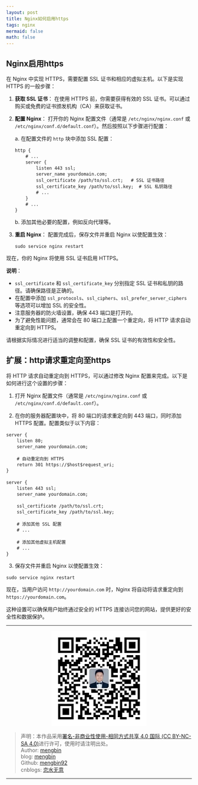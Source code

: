 ```yaml
---
layout: post
title: Nginx如何启用https
tags: nginx
mermaid: false
math: false
---  
```


## Nginx启用https  

在 Nginx 中实现 HTTPS，需要配置 SSL 证书和相应的虚拟主机。以下是实现 HTTPS 的一般步骤：

1. **获取 SSL 证书**：
   在使用 HTTPS 前，你需要获得有效的 SSL 证书。可以通过购买或免费的证书颁发机构（CA）来获取证书。

2. **配置 Nginx**：
   打开你的 Nginx 配置文件（通常是 `/etc/nginx/nginx.conf` 或 `/etc/nginx/conf.d/default.conf`）。然后按照以下步骤进行配置：

   a. 在配置文件的 `http` 块中添加 SSL 配置：
   
   ```nginx
   http {
       # ...
       server {
           listen 443 ssl;
           server_name yourdomain.com;
           ssl_certificate /path/to/ssl.crt;   # SSL 证书路径
           ssl_certificate_key /path/to/ssl.key;  # SSL 私钥路径
           # ...
       }
       # ...
   }
   ```

   b. 添加其他必要的配置，例如反向代理等。

3. **重启 Nginx**：
   配置完成后，保存文件并重启 Nginx 以使配置生效：
   
   ```
   sudo service nginx restart
   ```

现在，你的 Nginx 将使用 SSL 证书启用 HTTPS。

**说明**：
- `ssl_certificate` 和 `ssl_certificate_key` 分别指定 SSL 证书和私钥的路径。请确保路径是正确的。
- 在配置中添加 `ssl_protocols`、`ssl_ciphers`、`ssl_prefer_server_ciphers` 等选项可以增加 SSL 的安全性。
- 注意服务器的防火墙设置，确保 443 端口是打开的。
- 为了避免性能问题，通常会在 80 端口上配置一个重定向，将 HTTP 请求自动重定向到 HTTPS。

请根据实际情况进行适当的调整和配置，确保 SSL 证书的有效性和安全性。

## 扩展：http请求重定向至https  

将 HTTP 请求自动重定向到 HTTPS，可以通过修改 Nginx 配置来完成。以下是如何进行这个设置的步骤：

1. 打开 Nginx 配置文件（通常是 `/etc/nginx/nginx.conf` 或 `/etc/nginx/conf.d/default.conf`）。

2. 在你的服务器配置块中，将 80 端口的请求重定向到 443 端口，同时添加 HTTPS 配置。配置类似于以下内容：

```nginx
server {
    listen 80;
    server_name yourdomain.com;

    # 自动重定向到 HTTPS
    return 301 https://$host$request_uri;
}

server {
    listen 443 ssl;
    server_name yourdomain.com;

    ssl_certificate /path/to/ssl.crt;
    ssl_certificate_key /path/to/ssl.key;

    # 添加其他 SSL 配置
    # ...

    # 添加其他虚拟主机配置
    # ...
}
```

3. 保存文件并重启 Nginx 以使配置生效：

```
sudo service nginx restart
```

现在，当用户访问 `http://yourdomain.com` 时，Nginx 将自动将请求重定向到 `https://yourdomain.com`。

这种设置可以确保用户始终通过安全的 HTTPS 连接访问您的网站，提供更好的安全性和数据保护。  

---

<div align="center">
  <img src="../img/qrcode_wechat.jpg" alt="孟斯特">
</div>

> 声明：本作品采用[署名-非商业性使用-相同方式共享 4.0 国际 (CC BY-NC-SA 4.0)](https://creativecommons.org/licenses/by-nc-sa/4.0/deed.zh)进行许可，使用时请注明出处。  
> Author: [mengbin](mengbin1992@outlook.com)  
> blog: [mengbin](https://mengbin.top)  
> Github: [mengbin92](https://mengbin92.github.io/)  
> cnblogs: [恋水无意](https://www.cnblogs.com/lianshuiwuyi/)  

---
